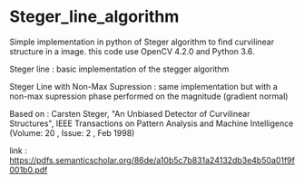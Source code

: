 # Steger_line_algorithm

Simple implementation in python of Steger algorithm to find curvilinear structure in a image.
this code use OpenCV 4.2.0 and Python 3.6.

Steger line : basic implementation of the stegger algorithm

Steger Line with Non-Max Supression : same implementation but with a non-max supression phase performed on the magnitude (gradient normal)

Based on : Carsten Steger, "An Unbiased Detector of Curvilinear Structures",  IEEE Transactions on Pattern Analysis and Machine Intelligence (Volume: 20 , Issue: 2 , Feb 1998) 

link : https://pdfs.semanticscholar.org/86de/a10b5c7b831a24132db3e4b50a01f9f001b0.pdf
